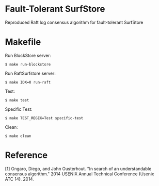 # Fault-Tolerant SurfStore
Reproduced Raft log consensus algorithm for fault-tolerant SurfStore


# Makefile

Run BlockStore server:
```console
$ make run-blockstore
```

Run RaftSurfstore server:
```console
$ make IDX=0 run-raft
```

Test:
```console
$ make test
```

Specific Test:
```console
$ make TEST_REGEX=Test specific-test
```

Clean:
```console
$ make clean
```
# Reference
[1] Ongaro, Diego, and John Ousterhout. "In search of an understandable consensus algorithm." 2014 USENIX Annual Technical Conference (Usenix ATC 14). 2014.
